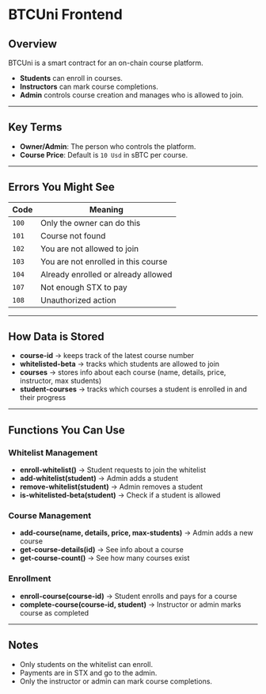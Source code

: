 # BTCUni Frontend

## Overview
BTCUni is a smart contract for an on-chain course platform.  
- **Students** can enroll in courses.  
- **Instructors** can mark course completions.  
- **Admin** controls course creation and manages who is allowed to join.  

---

## Key Terms
- **Owner/Admin**: The person who controls the platform.  
- **Course Price**: Default is `10 Usd` in sBTC per course.  

---

## Errors You Might See
| Code  | Meaning |
|-------|---------|
| `100` | Only the owner can do this |
| `101` | Course not found |
| `102` | You are not allowed to join |
| `103` | You are not enrolled in this course |
| `104` | Already enrolled or already allowed |
| `107` | Not enough STX to pay |
| `108` | Unauthorized action |

---

## How Data is Stored
- **course-id** → keeps track of the latest course number  
- **whitelisted-beta** → tracks which students are allowed to join  
- **courses** → stores info about each course (name, details, price, instructor, max students)  
- **student-courses** → tracks which courses a student is enrolled in and their progress  

---

## Functions You Can Use

### Whitelist Management
- **enroll-whitelist()** → Student requests to join the whitelist  
- **add-whitelist(student)** → Admin adds a student  
- **remove-whitelist(student)** → Admin removes a student  
- **is-whitelisted-beta(student)** → Check if a student is allowed  

### Course Management
- **add-course(name, details, price, max-students)** → Admin adds a new course  
- **get-course-details(id)** → See info about a course  
- **get-course-count()** → See how many courses exist  

### Enrollment
- **enroll-course(course-id)** → Student enrolls and pays for a course  
- **complete-course(course-id, student)** → Instructor or admin marks course as completed  

---

## Notes
- Only students on the whitelist can enroll.  
- Payments are in STX and go to the admin.  
- Only the instructor or admin can mark course completions.  

